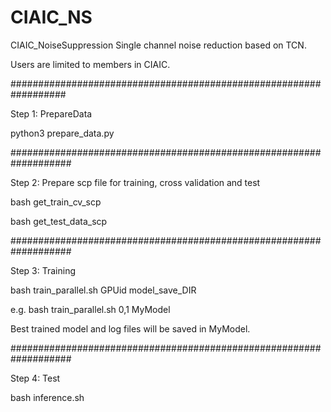 # CIAIC_NS
CIAIC_NoiseSuppression
Single channel noise reduction based on TCN.

Users are limited to members in CIAIC.


##################################################################

Step 1: PrepareData

python3 prepare_data.py

###################################################################

Step 2: Prepare scp file for training, cross validation and test

bash get_train_cv_scp

bash get_test_data_scp

###################################################################

Step 3: Training

bash train_parallel.sh GPUid model_save_DIR

e.g. bash train_parallel.sh 0,1 MyModel

Best trained model and log files will be saved in MyModel.

###################################################################

Step 4: Test

bash inference.sh
